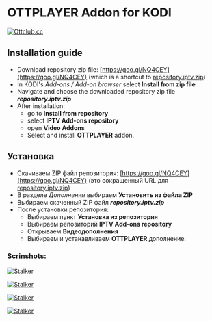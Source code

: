 # OTTPLAYER Addon for KODI

[![Ottclub.cc](https://raw.githubusercontent.com/kodi-iptv-addons/kodi-iptv-addons/master/script.video.iptv.ottplayer/resources/icon.png)](https://ottplayer.es)



## Installation guide

* Download repository zip file: [https://goo.gl/NQ4CEY](https://goo.gl/NQ4CEY) (which is a shortcut to [repository.iptv.zip](https://raw.githubusercontent.com/dmitry-vinogradov/kodi-iptv-addons/master/repository.iptv.zip))
* In KODI's _Add-ons / Add-on browser_ select **Install from zip file**
* Navigate and choose the downloaded repository zip file **_repository.iptv.zip_**
* After installation: 
    * go to **Install from repository**
    * select **IPTV Add-ons repository**
    * open **Video Addons**
    * Select and install **OTTPLAYER** addon.
    
## Установка

* Скачиваем ZIP файл репозитория: [https://goo.gl/NQ4CEY](https://goo.gl/NQ4CEY) (это сокращенный URL для [repository.iptv.zip](https://raw.githubusercontent.com/dmitry-vinogradov/kodi-iptv-addons/master/repository.iptv.zip))
* В разделе _Дополнения_ выбираем **Установить из файла ZIP**
* Выбираем скаченный ZIP файл **_repository.iptv.zip_**
* После установки репозитория: 
    * Выбираем пункт **Установка из репозитория**
    * Выбираем репозиторий **IPTV Add-ons repository**
    * Открываем **Видеодополнения**
    * Выбираем и устанавливаем **OTTPLAYER** дополнение.

### Scrinshots:



[![Stalker](https://raw.githubusercontent.com/kodi-iptv-addons/kodi-iptv-addons/master/screenshot_01.png)](#)



[![Stalker](https://raw.githubusercontent.com/kodi-iptv-addons/kodi-iptv-addons/master/screenshot_02.png)](#)



[![Stalker](https://raw.githubusercontent.com/kodi-iptv-addons/kodi-iptv-addons/master/screenshot_03.png)](#)



[![Stalker](https://raw.githubusercontent.com/kodi-iptv-addons/kodi-iptv-addons/master/screenshot_04.png)](#)